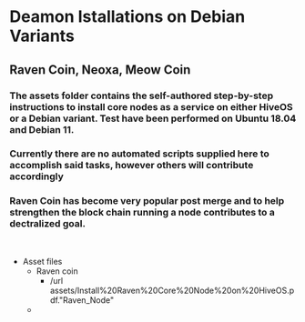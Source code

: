 # Deamon Istallations on Debian Variants
## Raven Coin, Neoxa, Meow Coin

### The assets folder contains the self-authored step-by-step instructions to install core nodes as a service on either HiveOS or a Debian variant. Test have been performed on Ubuntu 18.04 and Debian 11.<br>

### Currently there are no automated scripts supplied here to accomplish said tasks, however others will contribute accordingly<br>

### Raven Coin has become very popular post merge and to help strengthen the block chain running a node contributes to a dectralized goal.
<br>

- Asset files
    - Raven coin
        - /url assets/Install%20Raven%20Core%20Node%20on%20HiveOS.pdf."Raven_Node"
    - 